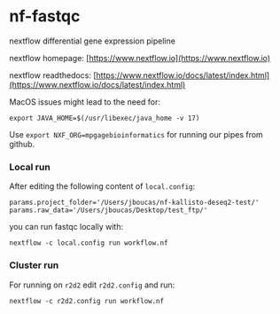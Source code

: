 # nf-fastqc

nextflow differential gene expression pipeline

nextflow homepage: [https://www.nextflow.io](https://www.nextflow.io)

nextflow readthedocs: [https://www.nextflow.io/docs/latest/index.html](https://www.nextflow.io/docs/latest/index.html)

MacOS issues might lead to the need for:
```
export JAVA_HOME=$(/usr/libexec/java_home -v 17)
```

Use `export NXF_ORG=mpgagebioinformatics` for running our pipes from github.

### Local run

After editing the following content of `local.config`:
```
params.project_folder='/Users/jboucas/nf-kallisto-deseq2-test/'
params.raw_data='/Users/jboucas/Desktop/test_ftp/'
```

you can run fastqc locally with:
```
nextflow -c local.config run workflow.nf
```
### Cluster run

For running on `r2d2` edit `r2d2.config` and run:
```
nextflow -c r2d2.config run workflow.nf
```